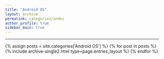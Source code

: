 ```yaml
---
title: "Android OS"
layout: archive
permalink: categories/andos
author_profile: true
sidebar_main: true
---
```


<!-- 공백이 포함되어 있는 카테고리 이름의 경우 site.categories.['a b c'] 이런식으로! -->

***

{% assign posts = site.categories['Android OS'] %}
{% for post in posts %} {% include archive-single2.html type=page.entries_layout %} {% endfor %}